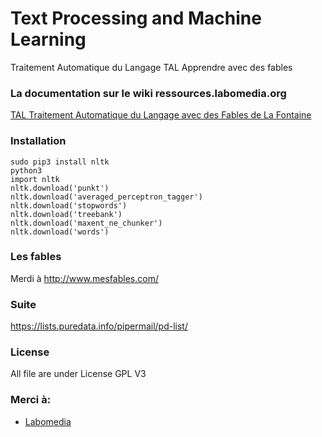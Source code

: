# Text Processing and Machine Learning

Traitement Automatique du Langage TAL Apprendre avec des fables

### La documentation sur le wiki ressources.labomedia.org

[TAL Traitement Automatique du Langage avec des Fables de La Fontaine](https://ressources.labomedia.org/tal_traitement_automatique_du_langage_avec_des_fables_de_la_fontaine)

### Installation
~~~text
sudo pip3 install nltk
python3
import nltk
nltk.download('punkt')
nltk.download('averaged_perceptron_tagger')
nltk.download('stopwords')
nltk.download('treebank')
nltk.download('maxent_ne_chunker')
nltk.download('words')
~~~

### Les fables
Merdi à http://www.mesfables.com/


### Suite
https://lists.puredata.info/pipermail/pd-list/

### License

All file are under License GPL V3


### Merci à:

* [Labomedia](https://labomedia.org/)

